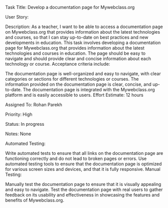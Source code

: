 Task Title: Develop a documentation page for Mywebclass.org

User Story: 

Description: As a teacher, I want to be able to access a documentation page on Mywebclass.org that provides information about the latest technologies and courses, so that I can stay up-to-date on best practices and new developments in education.
This task involves developing a documentation page for Mywebclass.org that provides information about the latest technologies and courses in education. The page should be easy to navigate and should provide clear and concise information about each technology or course. Acceptance criteria include:

The documentation page is well-organized and easy to navigate, with clear categories or sections for different technologies or courses.
The information provided on the documentation page is clear, concise, and up-to-date.
The documentation page is integrated with the Mywebclass.org platform and is easily accessible to users.
Effort Estimate: 12 hours

Assigned To: Rohan Parekh

Priority: High

Status: In progress

Notes: None

Automated Testing:

Write automated tests to ensure that all links on the documentation page are functioning correctly and do not lead to broken pages or errors.
Use automated testing tools to ensure that the documentation page is optimized for various screen sizes and devices, and that it is fully responsive.
Manual Testing:

Manually test the documentation page to ensure that it is visually appealing and easy to navigate.
Test the documentation page with real users to gather feedback on its usability and effectiveness in showcasing the features and benefits of Mywebclass.org.